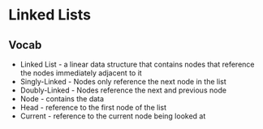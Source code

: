 # Linked Lists

## Vocab

- Linked List - a linear data structure that contains nodes that reference the nodes immediately adjacent to it
- Singly-Linked - Nodes only reference the next node in the list
- Doubly-Linked - Nodes reference the next and previous node
- Node - contains the data
- Head - reference to the first node of the list
- Current - reference to the current node being looked at
